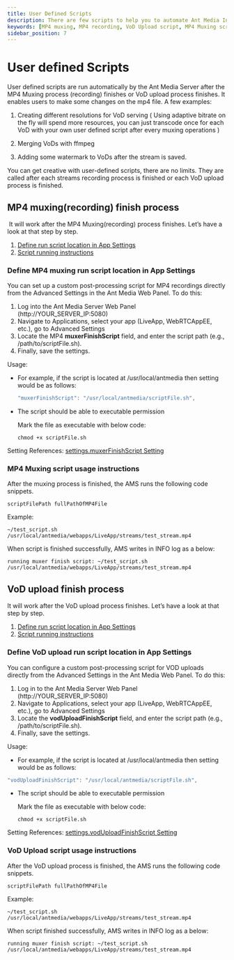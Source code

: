 ```yaml
---
title: User Defined Scripts
description: There are few scripts to help you to automate Ant Media Instance, like MP4 muxing(recording), MP4 Muxing script usage instructions, VoD upload finish process, VoD Upload script usage instructions.
keywords: [MP4 muxing, MP4 recording, VoD Upload script, MP4 Muxing script usage instructions, Ant Media Server Documentation, Ant Media Server Tutorials]
sidebar_position: 7
---
```


# User defined Scripts

User defined scripts are run automatically by the Ant Media Server after the MP4 Muxing process (recording) finishes or VoD upload process finishes. It enables users to make some changes on the mp4 file. A few examples:

1) Creating different resolutions for VoD serving ( Using adaptive bitrate on the fly will spend more resources, you can just transcode once for each VoD with your own user defined script after every muxing operations )

2) Merging VoDs with ffmpeg

3) Adding some watermark to VoDs after the stream is saved.

You can get creative with user-defined scripts, there are no limits. They are called after each streams recording process is finished or each VoD upload process is finished.

MP4 muxing(recording) finish process
------------------------------------

 It will work after the MP4 Muxing(recording) process finishes. Let’s have a look at that step by step.

1.  [Define run script location in App Settings](#define-mp4-muxing)
2.  [Script running instructions](#mp4-muxing-script)

### Define MP4 muxing run script location in App Settings

You can set up a custom post-processing script for MP4 recordings directly from the Advanced Settings in the Ant Media Web Panel. 
To do this:
1. Log into the Ant Media Server Web Panel (http://YOUR_SERVER_IP:5080)
2. Navigate to Applications, select your app (LiveApp, WebRTCAppEE, etc.), go to Advanced Settings
3. Locate the MP4 **muxerFinishScript** field, and enter the script path (e.g., /path/to/scriptFile.sh).
4. Finally, save the settings.

Usage:

- For example, if the script is located at /usr/local/antmedia then setting would be as follows:

  ```js
  "muxerFinishScript": "/usr/local/antmedia/scriptFile.sh",
  ```

- The script should be able to executable permission

  Mark the file as executable with below code:

  ```shell
  chmod +x scriptFile.sh
  ```

Setting References: [settings.muxerFinishScript Setting](/guides/configuration-and-testing/ams-application-configuration)

### MP4 Muxing script usage instructions

After the muxing process is finished, the AMS runs the following code snippets.

```shell
scriptFilePath fullPathOfMP4File
```

Example:

```
~/test_script.sh /usr/local/antmedia/webapps/LiveApp/streams/test_stream.mp4
```

When script is finished successfully, AMS writes in INFO log as a below:

```
running muxer finish script: ~/test_script.sh /usr/local/antmedia/webapps/LiveApp/streams/test_stream.mp4
```

## VoD upload finish process

It will work after the VoD upload process finishes. Let’s have a look at that step by step.

1.  [Define run script location in App Settings](#define-vod-upload)
2.  [Script running instructions](#vod-upload-script)

### Define VoD upload run script location in App Settings

You can configure a custom post-processing script for VOD uploads directly from the Advanced Settings in the Ant Media Web Panel.
To do this:
1. Log in to the Ant Media Server Web Panel (http://YOUR_SERVER_IP:5080)
2. Navigate to Applications, select your app (LiveApp, WebRTCAppEE, etc.), go to Advanced Settings
3. Locate the **vodUploadFinishScript** field, and enter the script path (e.g., /path/to/scriptFile.sh).
4. Finally, save the settings.

Usage:

- For example, if the script is located at /usr/local/antmedia then setting would be as follows:

```js
"vodUploadFinishScript": "/usr/local/antmedia/scriptFile.sh",
```

- The script should be able to executable permission

  Mark the file as executable with below code:

  ```shell
  chmod +x scriptFile.sh
  ```

Setting References: [settings.vodUploadFinishScript Setting](/guides/configuration-and-testing/ams-application-configuration)

### VoD Upload script usage instructions

After the VoD upload process is finished, the AMS runs the following code snippets.

```
scriptFilePath fullPathOfMP4File
```

Example:
```
~/test_script.sh /usr/local/antmedia/webapps/LiveApp/streams/test_stream.mp4
```

When script finished successfully, AMS writes in INFO log as a below:
```
running muxer finish script: ~/test_script.sh /usr/local/antmedia/webapps/LiveApp/streams/test_stream.mp4
```
